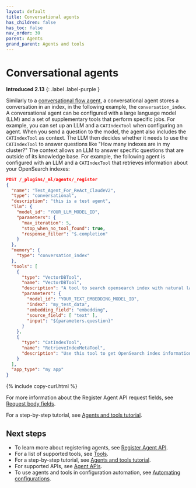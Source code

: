 ```yaml
---
layout: default
title: Conversational agents
has_children: false
has_toc: false
nav_order: 30
parent: Agents
grand_parent: Agents and tools
---
```


# Conversational agents
**Introduced 2.13**
{: .label .label-purple }

Similarly to a [conversational flow agent]({{site.url}}{{site.baseurl}}/ml-commons-plugin/agents-tools/agents/conversational-flow/), a conversational agent stores a conversation in an index, in the following example, the `conversation_index`. A conversational agent can be configured with a large language model (LLM) and a set of supplementary tools that perform specific jobs. For example, you can set up an LLM and a `CATIndexTool` when configuring an agent. When you send a question to the model, the agent also includes the `CATIndexTool` as context. The LLM then decides whether it needs to use the `CATIndexTool` to answer questions like "How many indexes are in my cluster?" The context allows an LLM to answer specific questions that are outside of its knowledge base. For example, the following agent is configured with an LLM and a `CATIndexTool` that retrieves information about your OpenSearch indexes:

```json
POST /_plugins/_ml/agents/_register
{
  "name": "Test_Agent_For_ReAct_ClaudeV2",
  "type": "conversational",
  "description": "this is a test agent",
  "llm": {
    "model_id": "YOUR_LLM_MODEL_ID",
    "parameters": {
      "max_iteration": 5,
      "stop_when_no_tool_found": true,
      "response_filter": "$.completion"
    }
  },
  "memory": {
    "type": "conversation_index"
  },
  "tools": [
    {
      "type": "VectorDBTool",
      "name": "VectorDBTool",
      "description": "A tool to search opensearch index with natural language question. If you don't know answer for some question, you should always try to search data with this tool. Action Input: <natural language question>",
      "parameters": {
        "model_id": "YOUR_TEXT_EMBEDDING_MODEL_ID",
        "index": "my_test_data",
        "embedding_field": "embedding",
        "source_field": [ "text" ],
        "input": "${parameters.question}"
      }
    },
    {
      "type": "CatIndexTool",
      "name": "RetrieveIndexMetaTool",
      "description": "Use this tool to get OpenSearch index information: (health, status, index, uuid, primary count, replica count, docs.count, docs.deleted, store.size, primary.store.size)."
    }
  ],
  "app_type": "my app"
}
```
{% include copy-curl.html %}

For more information about the Register Agent API request fields, see [Request body fields]({{site.url}}{{site.baseurl}}/ml-commons-plugin/api/agent-apis/register-agent/#request-body-fields).

For a step-by-step tutorial, see [Agents and tools tutorial]({{site.url}}{{site.baseurl}}/ml-commons-plugin/agents-tools/agents-tools-tutorial/).


## Next steps

- To learn more about registering agents, see [Register Agent API]({{site.url}}{{site.baseurl}}/ml-commons-plugin/api/agent-apis/register-agent/).
- For a list of supported tools, see [Tools]({{site.url}}{{site.baseurl}}/ml-commons-plugin/agents-tools/tools/index/).
- For a step-by-step tutorial, see [Agents and tools tutorial]({{site.url}}{{site.baseurl}}/ml-commons-plugin/agents-tools/agents-tools-tutorial/).
- For supported APIs, see [Agent APIs]({{site.url}}{{site.baseurl}}/ml-commons-plugin/api/agent-apis/).
- To use agents and tools in configuration automation, see [Automating configurations]({{site.url}}{{site.baseurl}}/automating-configurations/index/).